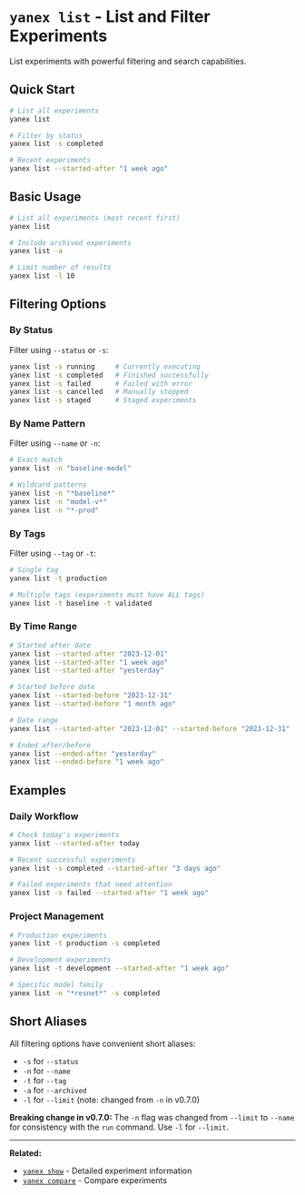 # `yanex list` - List and Filter Experiments

List experiments with powerful filtering and search capabilities.

## Quick Start

```bash
# List all experiments
yanex list

# Filter by status
yanex list -s completed

# Recent experiments
yanex list --started-after "1 week ago"
```

## Basic Usage

```bash
# List all experiments (most recent first)
yanex list

# Include archived experiments
yanex list -a

# Limit number of results
yanex list -l 10
```

## Filtering Options

### By Status

Filter using `--status` or `-s`:

```bash
yanex list -s running     # Currently executing
yanex list -s completed   # Finished successfully
yanex list -s failed      # Failed with error
yanex list -s cancelled   # Manually stopped
yanex list -s staged      # Staged experiments
```

### By Name Pattern

Filter using `--name` or `-n`:

```bash
# Exact match
yanex list -n "baseline-model"

# Wildcard patterns
yanex list -n "*baseline*"
yanex list -n "model-v*"
yanex list -n "*-prod"
```

### By Tags

Filter using `--tag` or `-t`:

```bash
# Single tag
yanex list -t production

# Multiple tags (experiments must have ALL tags)
yanex list -t baseline -t validated
```

### By Time Range

```bash
# Started after date
yanex list --started-after "2023-12-01"
yanex list --started-after "1 week ago"
yanex list --started-after "yesterday"

# Started before date
yanex list --started-before "2023-12-31"
yanex list --started-before "1 month ago"

# Date range
yanex list --started-after "2023-12-01" --started-before "2023-12-31"

# Ended after/before
yanex list --ended-after "yesterday"
yanex list --ended-before "1 week ago"
```

## Examples

### Daily Workflow

```bash
# Check today's experiments
yanex list --started-after today

# Recent successful experiments
yanex list -s completed --started-after "3 days ago"

# Failed experiments that need attention
yanex list -s failed --started-after "1 week ago"
```

### Project Management

```bash
# Production experiments
yanex list -t production -s completed

# Development experiments
yanex list -t development --started-after "1 week ago"

# Specific model family
yanex list -n "*resnet*" -s completed
```

## Short Aliases

All filtering options have convenient short aliases:

- `-s` for `--status`
- `-n` for `--name`
- `-t` for `--tag`
- `-a` for `--archived`
- `-l` for `--limit` (note: changed from `-n` in v0.7.0)

**Breaking change in v0.7.0:** The `-n` flag was changed from `--limit` to `--name` for consistency with the `run` command. Use `-l` for `--limit`.

---

**Related:**
- [`yanex show`](show.md) - Detailed experiment information
- [`yanex compare`](compare.md) - Compare experiments